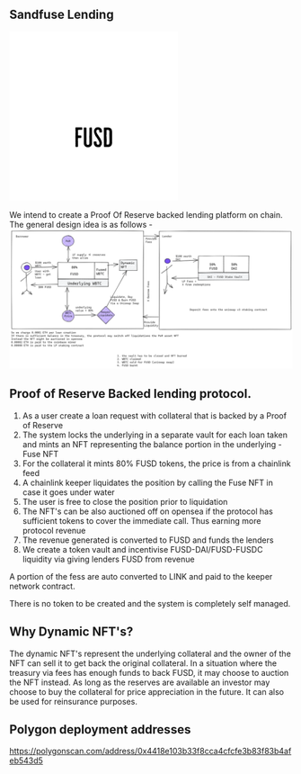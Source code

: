 ## Sandfuse Lending
![Design](./assets/fuse-logo.png "")

We intend to create a Proof Of Reserve backed lending platform on chain. The general design idea is as follows - 
![Design](./assets/fuse.png?raw=true "Design")

## Proof of Reserve Backed lending protocol.

1. As a user create a loan request with collateral that is backed by a Proof of Reserve
2. The system locks the underlying in a separate vault for each loan taken and mints an NFT representing the balance portion in the underlying - Fuse NFT
3. For the collateral it mints 80% FUSD tokens, the price is from a chainlink feed
4. A chainlink keeper liquidates the position by calling the Fuse NFT in case it goes under water
5. The user is free to close the position prior to liquidation
6. The NFT's can be also auctioned off on opensea if the protocol has sufficient tokens to cover the immediate call. Thus earning more protocol revenue
7. The revenue generated is converted to FUSD and funds the lenders
8. We create a token vault and incentivise FUSD-DAI/FUSD-FUSDC liquidity via giving lenders FUSD from revenue

A portion of the fess are auto converted to LINK and paid to the keeper network contract.

There is no token to be created and the system is completely self managed.

## Why Dynamic NFT's?

The dynamic NFT's represent the underlying collateral and the owner of the NFT can sell it to get back the original collateral.
In a situation where the treasury via fees has enough funds to back FUSD, it may choose to auction the NFT instead. As long as the 
reserves are available an investor may choose to buy the collateral for price appreciation in the future. It can also be used for reinsurance purposes.

## Polygon deployment addresses
https://polygonscan.com/address/0x4418e103b33f8cca4cfcfe3b83f83b4afeb543d5
